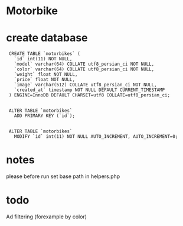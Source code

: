 # Motorbike

# create database
```
 CREATE TABLE `motorbikes` (
   `id` int(11) NOT NULL,
   `model` varchar(64) COLLATE utf8_persian_ci NOT NULL,
   `color` varchar(64) COLLATE utf8_persian_ci NOT NULL,
   `weight` float NOT NULL,
   `price` float NOT NULL,
   `image` varchar(512) COLLATE utf8_persian_ci NOT NULL,
   `created_at` timestamp NOT NULL DEFAULT CURRENT_TIMESTAMP
 ) ENGINE=InnoDB DEFAULT CHARSET=utf8 COLLATE=utf8_persian_ci;
 

 ALTER TABLE `motorbikes`
   ADD PRIMARY KEY (`id`);
 

 ALTER TABLE `motorbikes`
   MODIFY `id` int(11) NOT NULL AUTO_INCREMENT, AUTO_INCREMENT=0;

```

# notes

please before run set base path in helpers.php

# todo
Ad filtering (forexample by color)
